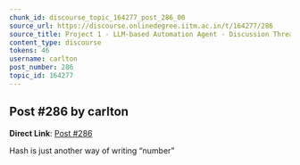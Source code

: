 ```yaml
---
chunk_id: discourse_topic_164277_post_286_00
source_url: https://discourse.onlinedegree.iitm.ac.in/t/164277/286
source_title: Project 1 - LLM-based Automation Agent - Discussion Thread [TDS Jan 2025]
content_type: discourse
tokens: 46
username: carlton
post_number: 286
topic_id: 164277
---
```


## Post #286 by carlton

**Direct Link**: [Post #286](https://discourse.onlinedegree.iitm.ac.in/t/164277/286)

Hash is just another way of writing “number”
